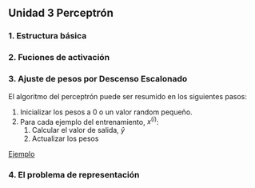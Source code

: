 ## Unidad 3 Perceptrón

### 1. Estructura básica

### 2. Fuciones de activación

### 3. Ajuste de pesos por Descenso Escalonado

El algoritmo del perceptrón puede ser resumido en los siguientes pasos:

1. Inicializar los pesos a 0 o un valor random pequeño.  
2. Para cada ejemplo del entrenamiento, $x^{(i)}$:
    1. Calcular el valor de salida, $\hat{y}$
    2. Actualizar los pesos

[Ejemplo](./code/perceptron-example.ipynb)

### 4. El problema de representación

